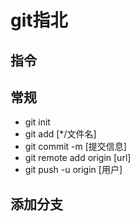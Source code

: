 # git指北

## 指令

## 常规
* git init
* git add [*/文件名]
* git commit -m [提交信息]
* git remote add origin [url]
* git push -u origin [用户]

## 添加分支